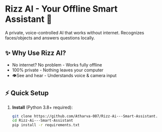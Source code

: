 # Rizz AI - Your Offline Smart Assistant 🤖


A private, voice-controlled AI that works without internet. Recognizes faces/objects and answers questions locally.

## ✨ Why Use Rizz AI?
- No internet? No problem - Works fully offline
- 100% private - Nothing leaves your computer
- 👁See and hear - Understands voice & camera input

## ⚡ Quick Setup

1. **Install** (Python 3.8+ required):
   ```bash
   git clone https://github.com/Atharva-007/Rizz-Ai---Smart-Assistant.git
   cd Rizz-Ai---Smart-Assistant
   pip install -r requirements.txt
